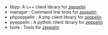 - libzp: A c++ client library for [zeppelin](https://github.com/Qihoo360/zeppelin)
- manager : Command line tools for [zeppelin](https://github.com/Qihoo360/zeppelin)
- phpzeppelin : A php client library for [zeppelin](https://github.com/Qihoo360/zeppelin)
- pyeppelin : A python client library for [zeppelin](https://github.com/Qihoo360/zeppelin)
- tools : Tools for [zeppelin](https://github.com/Qihoo360/zeppelin)
